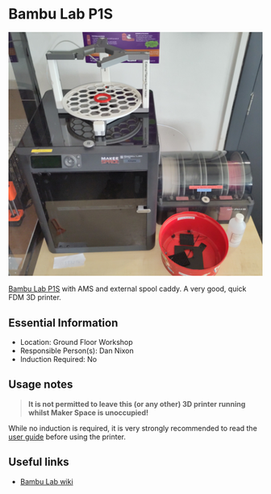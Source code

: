 # Bambu Lab P1S

[<img class="equipment-thumbnail" src="./images/overview.jpg" alt="Bambu Lab P1S overview">](./images/overview.jpg)

[Bambu Lab P1S](https://bambulab.com/en-gb/p1?product=p1s) with AMS and external spool caddy.
A very good, quick FDM 3D printer.

## Essential Information

- Location: Ground Floor Workshop
- Responsible Person(s): Dan Nixon
- Induction Required: No

## Usage notes

> **It is not permitted to leave this (or any other) 3D printer running whilst Maker Space is unoccupied!**

While no induction is required, it is very strongly recommended to read the [user guide](./user_guide.md) before using the printer.

## Useful links

- [Bambu Lab wiki](https://wiki.bambulab.com/en/home)
